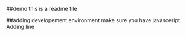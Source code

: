 ##demo
this is a readme file

##adding developement environment
make sure you have javasceript
Adding line
